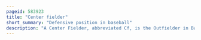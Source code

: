 ```yaml
---
pageid: 583923
title: "Center fielder"
short_summary: "Defensive position in baseball"
description: "A Center Fielder, abbreviated Cf, is the Outfielder in Baseball who plays Defense in center Field – the Baseball and softball fielding Position between left Field and right Field. In the Numbering System used to record Defensive plays the Center Fielder is assigned the Number 8."
---
```

